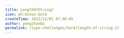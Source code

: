 ```yaml
---
title: LengthOfString2
icon: ph:minus-bold
createTime: 2022/12/01 07:46:45
author: pengzhanbo
permalink: /type-challenges/hard/length-of-string-2/
---
```


